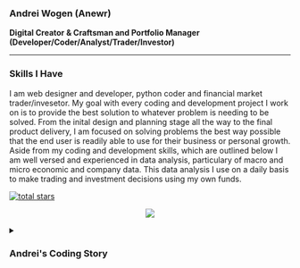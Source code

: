 ### Andrei Wogen (Anewr)

**Digital Creator & Craftsman and Portfolio Manager (Developer/Coder/Analyst/Trader/Investor)**

---
### Skills I Have
I am web designer and developer, python coder and financial market trader/invesetor. My goal with every coding and development project I work on is to provide the best solution to whatever problem is needing to be solved. From the inital design and planning stage all the way to the final product delivery, I am focused on solving problems the best way possible that the end user is readily able to use for their business or personal growth. Aside from my coding and development skills, which are outlined below I am well versed and experienced in data analysis, particulary of macro and micro economic and company data. This data analysis I use on a daily basis to make trading and investment decisions using my own funds. 
<p align="left">
  <a href="https://github.com/Anewr?tab=repositories&sort=stargazers">
    <img alt="total stars" title="Stars on GitHub" src="https://custom-icon-badges.demolab.com/github/stars/Anewr?color=00578a&style=for-the-badge&labelColor=00273e&logo=star"/></a>
</p>
  
<p align="center">
  <a href="https://skillicons.dev">
    <img src="https://skillicons.dev/icons?i=vscode,visualstudio,py,html,css,js,mysql" />
  </a>
</p>


<details>
 <summary><h3> Andrei's Coding Story</h3></summary>
   I have always been interested and facinated with computers, computer coding and anything electronic. So when I found out I could learn how to code on my own and do things like build computers, I was excited and hooked. For me my learning journey  started way back when I was a pre-teen learning to code in HTML and CSS at a local college. The class only lasted a few days but it opened me up to a world of new opportunities and interests. From there I have throughout the years coded on my own. Mostly just personal use stuff and for practice to build and keep my skills. I also attended university for a time where I learned even more about coding and computer science and related fields. That's where I started to use Python in particular and loved every minute of it. This then lead me to at least dipping my toes into many other languages and expanding on a few of those including SQL and MQL4 (a C based language used to code trading bots as I also started my jounrey as a trader throughout this time; though much later). Throughout my learning and usage of the coding skills I have, I expanded to the design side of things and have now designed several test and practice apps and websites using design and illustration software. I enjoy (almost) every minute of coding. And those times I don't enjoy it (cause I've been stuck on a problem for who knows how long) I always enjoy the learning and discovery process of finding new and better ways of solving problems and learning even more as I go along. 

<!--
